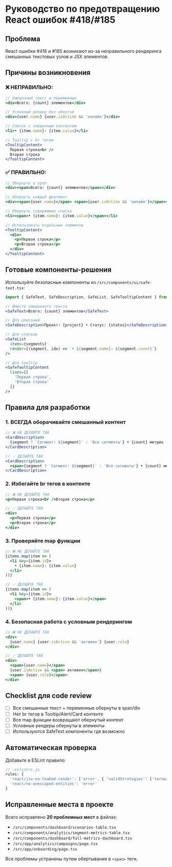 # Руководство по предотвращению React ошибок #418/#185

## Проблема
React ошибки #418 и #185 возникают из-за неправильного рендеринга смешанных текстовых узлов и JSX элементов.

## Причины возникновения

### ❌ НЕПРАВИЛЬНО:
```jsx
// Смешанный текст и переменные
<div>Всего: {count} элементов</div>

// Условный рендер без обертки  
<div>{user.name} {user.isOnline && 'онлайн'}</div>

// Список с смешанным контентом
<li>• {item.name}: {item.value}</li>

// Tooltip с br тегом
<TooltipContent>
  Первая строка<br />
  Вторая строка
</TooltipContent>
```

### ✅ ПРАВИЛЬНО:
```jsx
// Обернуть в span
<div><span>Всего: {count} элементов</span></div>

// Обернуть каждый фрагмент
<div><span>{user.name}</span> <span>{user.isOnline && 'онлайн'}</span></div>

// Обернуть содержимое списка
<li><span>• {item.name}: {item.value}</span></li>

// Использовать отдельные элементы
<TooltipContent>
  <div>
    <p>Первая строка</p>
    <p>Вторая строка</p>
  </div>
</TooltipContent>
```

## Готовые компоненты-решения

Используйте безопасные компоненты из `/src/components/ui/safe-text.tsx`:

```jsx
import { SafeText, SafeDescription, SafeList, SafeTooltipContent } from '@/components/ui/safe-text';

// Вместо смешанного текста
<SafeText>Всего: {count} элементов</SafeText>

// Для описаний
<SafeDescription>Проект: {project} • Статус: {status}</SafeDescription>

// Для списков
<SafeList 
  items={segments}
  render={(segment, idx) => `• ${segment.name}: ${segment.count}`}
/>

// Для tooltip
<SafeTooltipContent 
  lines={[
    'Первая строка',
    'Вторая строка'
  ]}
/>
```

## Правила для разработки

### 1. ВСЕГДА оборачивайте смешанный контент
```jsx
// ❌ НЕ ДЕЛАЙТЕ ТАК
<CardDescription>
  {segment ? `Сегмент: ${segment}` : 'Все сегменты'} • {count} метрик
</CardDescription>

// ✅ ДЕЛАЙТЕ ТАК  
<CardDescription>
  <span>{segment ? `Сегмент: ${segment}` : 'Все сегменты'} • {count} метрик</span>
</CardDescription>
```

### 2. Избегайте br тегов в контенте
```jsx
// ❌ НЕ ДЕЛАЙТЕ ТАК
<p>Первая строка<br />Вторая строка</p>

// ✅ ДЕЛАЙТЕ ТАК
<div>
  <p>Первая строка</p>
  <p>Вторая строка</p>
</div>
```

### 3. Проверяйте map функции
```jsx
// ❌ НЕ ДЕЛАЙТЕ ТАК
{items.map(item => (
  <li key={item.id}>
    • {item.name}: {item.value}
  </li>
))}

// ✅ ДЕЛАЙТЕ ТАК
{items.map(item => (
  <li key={item.id}>
    <span>• {item.name}: {item.value}</span>
  </li>
))}
```

### 4. Безопасная работа с условным рендерингом
```jsx
// ❌ НЕ ДЕЛАЙТЕ ТАК
<div>
  {user.name} {user.isActive && 'активен'} {user.role}
</div>

// ✅ ДЕЛАЙТЕ ТАК
<div>
  <span>{user.name}</span>
  {user.isActive && <span> активен</span>}
  <span> {user.role}</span>
</div>
```

## Checklist для code review

- [ ] Все смешанные текст + переменные обернуты в span/div
- [ ] Нет br тегов в Tooltip/Alert/Card контенте
- [ ] Все map функции возвращают обернутый контент
- [ ] Условные рендеры обернуты в элементы
- [ ] Используются SafeText компоненты где возможно

## Автоматическая проверка

Добавьте в ESLint правило:
```js
// .eslintrc.js
rules: {
  'react/jsx-no-leaked-render': ['error', { 'validStrategies': ['ternary'] }],
  'react/no-unescaped-entities': 'error'
}
```

## Исправленные места в проекте

Всего исправлено **20 проблемных мест** в файлах:
- `/src/components/dashboard/scenarios-table.tsx`
- `/src/components/analytics/segment-metrics-table.tsx` 
- `/src/components/dashboard/full-metrics-dashboard.tsx`
- `/src/app/analytics/campaigns/page.tsx`
- `/src/app/onboarding/page.tsx`

Все проблемы устранены путем обертывания в `<span>` теги.
